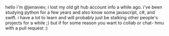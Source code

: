 hello i'm @jenaviev, i lost my old git hub account info a while ago.
i've been studying python for a few years and also know some javascript, c#, and swift.
i have a lot to learn and will probably just be stalking other people's projects for a while ;)
but if for some reason you want to collab or chat-
hmu with a pull request :)
